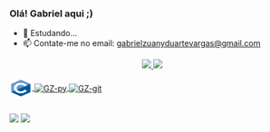 ### Olá! Gabriel aqui ;)

- 🌱 Estudando...
- 📫 Contate-me no email: gabrielzuanyduartevargas@gmail.com

<div align="center">
  <a href="https://github.com/GabrielZuany">
  <img height="150em" src="https://github-readme-stats.vercel.app/api?username=GabrielZuany&show_icons=true&theme=dark&include_all_commits=true&count_private=true"/>
  <img height="150em" src="https://github-readme-stats.vercel.app/api/top-langs/?username=GabrielZuany&layout=compact&langs_count=7&theme=dark"/>
</div>
<div style="display: inline_block"><br>
  <img align="center" alt="GZ-C" height="30" width="40" src="https://raw.githubusercontent.com/devicons/devicon/master/icons/c/c-original.svg">
  <img align="center" alt="GZ-py" height="30" width="40" src="https://cdn.jsdelivr.net/gh/devicons/devicon/icons/python/python-original.svg">
  <img align="center" alt="GZ-git" height="30" width="40" src="https://cdn.jsdelivr.net/gh/devicons/devicon/icons/git/git-original.svg">
</div>
  
  ##
  
  <div>
  <a href = "mailto:gabrielzuanyduartevargas@gmail.com"><img src="https://img.shields.io/badge/Gmail-D14836?style=for-the-badge&logo=gmail&logoColor=white"></a>
  <a href="https://www.linkedin.com" target="_blank"><img src="https://img.shields.io/badge/-LinkedIn-%230077B5?style=for-the-badge&logo=linkedin&logoColor=white" target="_blank"></a> 
  </div>
  
